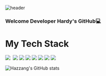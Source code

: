 ![header](https://capsule-render.vercel.app/api?type=waving&color=gradient&height=300&section=header&text=Dev.Hardy%20&fontSize=90)
### Welcome Developer Hardy's GitHub💻



# My Tech Stack
<img src="https://img.shields.io/badge/Java-3DDC84?style=flat-square&logo=Java&logoColor=white"/>&nbsp;
<img src="https://img.shields.io/badge/Spring-6DB33F?style=flat-square&logo=Spring&logoColor=white"/>&nbsp;<img src="https://img.shields.io/badge/SpringBoot-6DB33F?style=flat-square&logo=Spring Boot&logoColor=white"/>&nbsp;<img src="https://img.shields.io/badge/Spring Security-6DB33F?style=flat-square&logo=Spring Security&logoColor=white"/>&nbsp;<img src="https://img.shields.io/badge/JPA-FF3621?style=flat-square&logo=Databricks&logoColor=white"/>&nbsp;<img src="https://img.shields.io/badge/MARIADB-003545?style=flat-square&logo=MariaDB&logoColor=white"/>&nbsp;<img src="https://img.shields.io/badge/Linux-FCC624?style=flat-square&logo=Linux&logoColor=white"/>&nbsp;<img src="https://img.shields.io/badge/AWS-232F3E?style=flat-square&logo=Amazon AWS&logoColor=white"/>


![Hazzang's GitHub stats](https://github-readme-stats.vercel.app/api?username=hazzang777&theme=gruvbox_light&show_icons=true)

